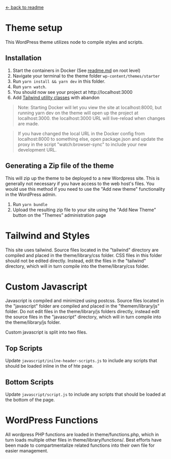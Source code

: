 [&larr; back to readme](../readme.md)
# Theme setup

This WordPress theme utilizes node to compile styles and scripts.


## Installation

1. Start the containers in Docker (See [readme.md](https://github.com/ocupop/wordpress_starter/blob/main/README.md) on root level)
2. Navigate your terminal to the theme folder `wp-content/themes/starter`
3. Run `yarn install && yarn dev` in this folder.
5. Run `yarn watch`.
4. You should now see your project at http://localhost:3000
6. Add [Tailwind utility classes](https://tailwindcss.com/docs/utility-first) with abandon

> Note: Starting Docker will let you view the site at localhost:8000, but running yarn dev on the theme will open up the project at localhost:3000. the localhost:3000 URL will live-reload when changes are made.

> If you have changed the local URL in the Docker config from localhost:8000 to something else, open package.json and update the proxy in the script "watch:browser-sync" to include your new development URL.


## Generating a Zip file of the theme
This will zip up the theme to be deployed to a new Wordpress site. This is generally not necessary if you have access to the web host's files. You would use this method if you need to use the "Add new theme" functionality in the WordPress admin.

1. Run `yarn bundle`
2. Upload the resulting zip file to your site using the "Add New Theme” button on the "Themes” administration page


# Tailwind and Styles
This site uses tailwind. Source files located in the "tailwind" directory are compiled and placed in the theme/library/css folder. CSS files in this folder should not be edited directly. Instead, edit the files in the "tailwind" directory, which will in turn compile into the theme/library/css folder.

# Custom Javascript
Javascript is compiled and minimized using postcss. Source files located in the "javascript" folder are compiled and placed in the "themem/library/js" folder. Do not edit files in the theme/library/js folders directly, instead edit the source files in the "javascript" directory, which will in turn compile into the theme/library/js folder.

Custom javascript is split into two files.

## Top Scripts
Update `javascript/inilne-header-scripts.js` to include any scripts that should be loaded inline in the <head> of hte page.

## Bottom Scripts
Update `javascript/script.js` to include any scripts that should be loaded at the bottom of the page.

# WordPress Functions
All wordpress PHP functions are loaded in theme/functions.php, which in turn loads multiple other files in theme/library/functions/. Best efforts have been made to compartmentalize related functions into their own file for easier management.

